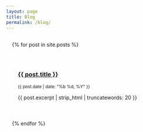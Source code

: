 ```yaml
---
layout: page
title: Blog
permalink: /blog/
---
```


<div class="blog-list">
{% for post in site.posts %}
<div class="blog-item">
  <h3><a href="{{ post.url }}">{{ post.title }}</a></h3>
  <small>{{ post.date | date: "%b %d, %Y" }}</small>
  <p>{{ post.excerpt | strip_html | truncatewords: 20 }}</p>
</div>
{% endfor %}
</div>

<style>
.blog-list {
  display: grid;
  gap: 1.5rem;
  padding: 1rem;
}
.blog-item {
  padding: 1rem;
  border-bottom: 1px solid var(--border-color);
}
@media (max-width: 600px) {
  .blog-list { gap: 1rem; }
  .blog-item { padding: 0.75rem 0; }
}
</style>

<!---
---
layout: blog
title: Blog
permalink: /blog/
---

## Latest Posts

{% for post in site.posts %}
- [{{ post.title }}]({{ post.url }}) - {{ post.date | date: "%b %d, %Y" }}
{% endfor %}
==>
